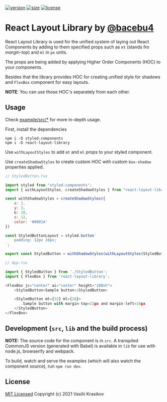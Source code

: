 [![version](https://img.shields.io/npm/v/react-layout-library.svg?style=flat-square)](https://www.npmjs.com/package/react-layout-library)
[![size](https://img.shields.io/badge/self%20size-2.82%20kB-green)](https://bundlephobia.com/result?p=react-layout-library@1.0.1)
[![license](https://img.shields.io/github/license/mashape/apistatus.svg?style=flat-square)](http://opensource.org/licenses/MIT)

# React Layout Library by [@bacebu4](https://www.instagram.com/ui.bace/)

React Layout Library is used for the unified system of laying out React Components by adding to them specified props such as `mt` (stands fro *margin-top*) and `ml` in `px` units.

The props are being added by applying Higher Order Components (HOC) to your components.

Besides that the library provides HOC for creating unified style for shadows and `FlexBox` component for easy layouts.

**NOTE**: You can use those HOC's separately from each other.

## Usage

Check [example/src/\*](/example/src) for more in-depth usage.

First, install the dependencies
```shell
npm i -D styled-components
npm i -D react-layout-library
```

Use `withLayoutStyles` to add `mt` and `ml` props to your styled component.

Use `createShadowStyles` to create custom HOC with custom `box-shadow` properties applied.

```js
// StyledButton.tsx

import styled from "styled-components";
import { withLayoutStyles, createShadowStyles } from "react-layout-library";

const withShadowStyles = createShadowStyles({
	x: 2,
	y: 3,
	b: 10,
	s: 12,
	color: '#0001A'
})

const StyledButtonLayout = styled.button`
	padding: 12px 16px;
`;

export const StyledButton = withShadowStyles(withLayoutStyles(StyledButtonLayout));
```

```js
// App.tsx

import { StyledButton } from './StyledButton';
import { FlexBox } from 'react-layout-library';

<FlexBox jc="center" ai="center" height="100vh">
	<StyledButton>Sample button</StyledButton>

	<StyledButton mt={32} ml={16}>
		Sample button with margin-top=32px and margin-left=16px
	</StyledButton>
</FlexBox>

```

## Development (`src`, `lib` and the build process)

**NOTE:** The source code for the component is in `src`. A transpiled CommonJS version (generated with Babel) is available in `lib` for use with node.js, browserify and webpack.

To build, watch and serve the examples (which will also watch the component source), run `npm run dev`.

## License

[MIT Licensed](/LICENSE.md)
Copyright (c) 2021 Vasilii Krasikov
